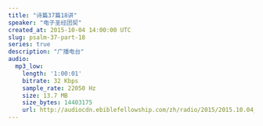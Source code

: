 ```yaml
---
title: "诗篇37篇18讲"
speaker: "电子圣经团契"
created_at: 2015-10-04 14:00:00 UTC
slug: psalm-37-part-18
series: true
description: "广播电台"
audio:
  mp3_low:
    length: '1:00:01'
    bitrate: 32 Kbps
    sample_rate: 22050 Hz
    size: 13.7 MB
    size_bytes: 14403175
    url: http://audiocdn.ebiblefellowship.com/zh/radio/2015/2015.10.04_EBF_-_Psalm_37_Part_18.mp3
---
```

